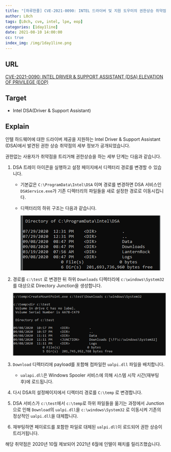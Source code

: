 ```yaml
---
title: "[하루한줄] CVE-2021-0090: INTEL 드라이버 및 지원 도우미의 권한상승 취약점"
author: L0ch
tags: [L0ch, cve, intel, lpe, eop]
categories: [1day1line]
date: 2021-08-10 14:00:00
cc: true
index_img: /img/1day1line.png
---
```


## URL

 [CVE-2021-0090: INTEL DRIVER & SUPPORT ASSISTANT (DSA) ELEVATION OF PRIVILEGE (EOP)](https://bohops.com/2021/08/07/cve-2021-0090-intel-driver-support-assistant-dsa-elevation-of-privilege-eop/)

## Target

- Intel DSA(Driver & Support Assistant)

## Explain

인텔 하드웨어에 대한 드라이버 제공을 지원하는 Intel Driver & Support Assistant (DSA)에서 발견된 권한 상승 취약점의 세부 정보가 공개되었습니다.

권한없는 사용자가 취약점을 트리거해 권한상승을 하는 세부 단계는 다음과 같습니다.

1. DSA 트레이 아이콘을 실행하고 설정 페이지에서 디렉터리 경로를 변경할 수 있습니다.

   - 기본값은 `C:\ProgramData\Intel\DSA` 이며 경로를 변경하면 DSA 서비스인 `DSAService.exe`가 기존 디렉터리의 파일들을 새로 설정한 경로로 이동시킵니다.

   - 디렉터리의 하위 구조는 다음과 같습니다.

     ![](./2021-08-10/1.png)

2. 경로를 `c:\test` 로 변경한 뒤 하위 `Downloads` 디렉터리에 `c:\windows\System32` 를 대상으로 Directory Junction을 생성합니다.

   ![](./2021-08-10/2.png)

3. `Download` 디렉터리에 payload를 포함해 컴파일한 `ualpi.dll` 파일을 배치합니다.

   - `ualapi.dll`은 Windows Spooler 서비스에 의해 시스템 시작 시간(재부팅 후)에 로드됩니다. 

4. 다시 DSA의 설정페이지에서 디렉터리 경로를 `C:\temp` 로 변경합니다.

5. DSA 서비스가 `c:\test`에서 `c:\temp`로 하위 파일들을 옮기는 과정에서 Junction으로 인해  `Download`의 `ualpi.dll`을 `c:\windows\System32` 로 이동시켜 기존의 정상적인 `ualpi.dll`을 대체합니다.

6. 재부팅하면 페이로드를 포함한 파일로 대체된 `ualpi.dll`이 로드되어 권한 상승이 트리거됩니다.

해당 취약점은 2020년 10월 제보되어 2021년 6월에 인텔이 패치를 릴리즈했습니다.